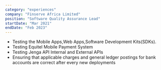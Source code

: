 ```yaml
---
category: "experiences"
company: "Finserve Africa Limited"
position: "Software Quality Assurance Lead"
startDate: "Mar 2021"
endDate: "Feb 2023"
---
```


- Testing the Mobile Apps,Web Apps,Software Development Kits(SDKs).
- Testing Equitel Mobile Payment System
- Testing Jenga API Internal and External APIs
- Ensuring that applicable charges and general ledger postings for bank accounts are correct after every new deployments
